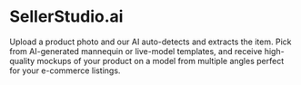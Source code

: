 # SellerStudio.ai
Upload a product photo and our AI auto-detects and extracts the item. Pick from AI-generated mannequin or live-model templates, and receive high-quality mockups of your product on a model from multiple angles perfect for your e-commerce listings.

